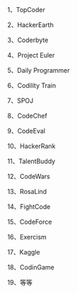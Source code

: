 1、TopCoder

2、HackerEarth

3、Coderbyte

4、Project Euler

5、Daily Programmer

6、Codility Train

7、SPOJ

8、CodeChef

9、CodeEval

10、HackerRank

11、TalentBuddy

12、CodeWars

13、RosaLind

14、FightCode

15、CodeForce

16、Exercism

17、Kaggle

18、CodinGame

19、等等